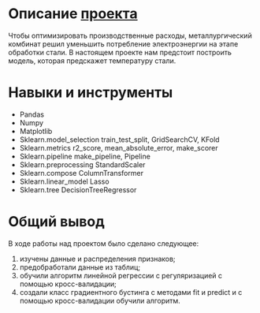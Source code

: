# Описание [проекта](https://github.com/aleksandr-del/yandex-praticum-projects/blob/main/Project-2/yandex_practicum_final_project.ipynb)

Чтобы оптимизировать производственные расходы, металлургический комбинат решил уменьшить потребление электроэнергии на этапе обработки стали. В настоящем проекте нам предстоит построить модель, которая предскажет температуру стали.

# Навыки и инструменты

- Pandas
- Numpy
- Matplotlib
- Sklearn.model_selection train_test_split, GridSearchCV, KFold
- Sklearn.metrics r2_score, mean_absolute_error, make_scorer
- Sklearn.pipeline make_pipeline, Pipeline
- Sklearn.preprocessing StandardScaler
- Sklearn.compose ColumnTransformer
- Sklearn.linear_model Lasso
- Sklearn.tree DecisionTreeRegressor

# Общий вывод

В ходе работы над проектом было сделано следующее:

1. изучены данные и распределения признаков;
2. предобработали данные из таблиц;
3. обучили алгоритм линейной регрессии с регуляризацией с помощью кросс-валидации;
4. создали класс градиентного бустинга с методами fit и predict и с помощью кросс-валидации обучили алгоритм.
